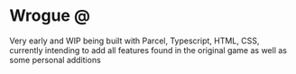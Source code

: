 # Wrogue @
Very early and WIP being built with Parcel, Typescript, HTML, CSS, currently intending to add all features found in the original game as well as some personal additions
